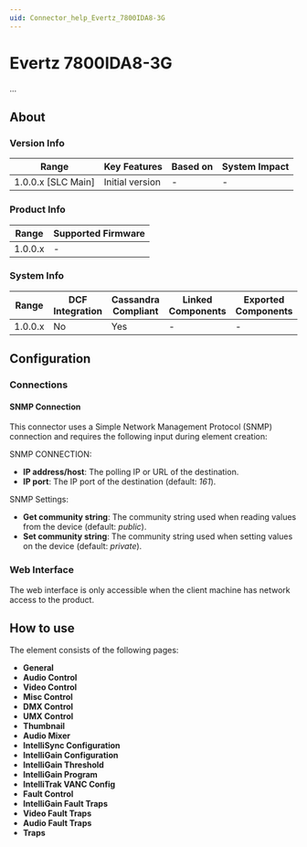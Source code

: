 ```yaml
---
uid: Connector_help_Evertz_7800IDA8-3G
---
```


# Evertz 7800IDA8-3G

...

## About

### Version Info

| Range                | Key Features     | Based on     | System Impact     |
|----------------------|------------------|--------------|-------------------|
| 1.0.0.x [SLC Main]   | Initial version  | -            | -                 |

### Product Info

| Range     | Supported Firmware     |
|-----------|------------------------|
| 1.0.0.x   | -                      |

### System Info

| Range     | DCF Integration     | Cassandra Compliant     | Linked Components     | Exported Components     |
|-----------|---------------------|-------------------------|-----------------------|-------------------------|
| 1.0.0.x   | No                  | Yes                     | -                     | -                       |

## Configuration

### Connections

#### SNMP Connection

This connector uses a Simple Network Management Protocol (SNMP) connection and requires the following input during element creation:

SNMP CONNECTION:

- **IP address/host**: The polling IP or URL of the destination.
- **IP port**: The IP port of the destination (default: *161*).

SNMP Settings:

- **Get community string**: The community string used when reading values from the device (default: *public*).
- **Set community string**: The community string used when setting values on the device (default: *private*).

### Web Interface

The web interface is only accessible when the client machine has network access to the product.

## How to use

The element consists of the following pages:

- **General**
- **Audio Control**
- **Video Control**
- **Misc Control**
- **DMX Control**
- **UMX Control**
- **Thumbnail**
- **Audio Mixer**
- **IntelliSync Configuration**
- **IntelliGain Configuration**
- **IntelliGain Threshold**
- **IntelliGain Program**
- **IntelliTrak VANC Config**
- **Fault Control**
- **IntelliGain Fault Traps**
- **Video Fault Traps**
- **Audio Fault Traps**
- **Traps**
